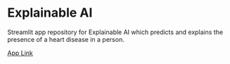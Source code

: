 # Explainable AI
Streamlit app repository for Explainable AI which predicts and explains the presence of a heart disease in a person.

[App Link](https://share.streamlit.io/rishuatgithub/explainable-ai-app/main/app.py)

